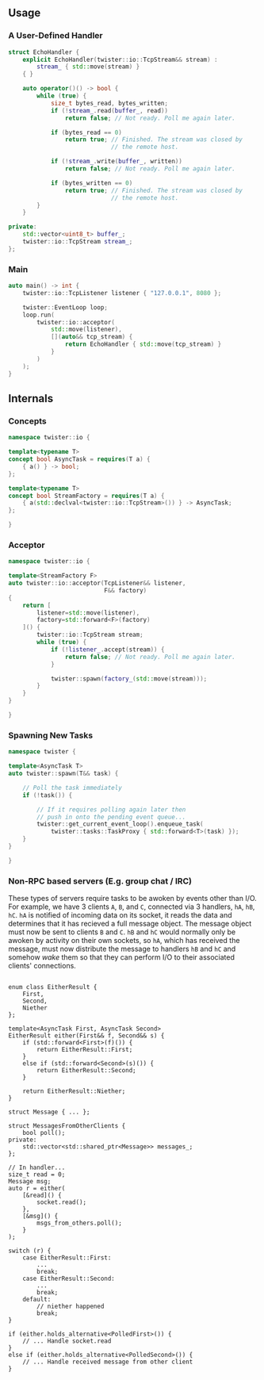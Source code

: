 Usage
-----

### A User-Defined Handler

```c++
struct EchoHandler {
    explicit EchoHandler(twister::io::TcpStream&& stream) :
        stream_ { std::move(stream) }
    { }

    auto operator()() -> bool {
        while (true) {
            size_t bytes_read, bytes_written;
            if (!stream_.read(buffer_, read))
                return false; // Not ready. Poll me again later.

            if (bytes_read == 0)
                return true; // Finished. The stream was closed by
                             // the remote host.

            if (!stream_.write(buffer_, written))
                return false; // Not ready. Poll me again later.

            if (bytes_written == 0)
                return true; // Finished. The stream was closed by
                             // the remote host.
        }
    }

private:
    std::vector<uint8_t> buffer_;
    twister::io::TcpStream stream_;
};
```

### Main

```c++
auto main() -> int {
    twister::io::TcpListener listener { "127.0.0.1", 8080 };

    twister::EventLoop loop;
    loop.run(
        twister::io::acceptor(
            std::move(listener),
            [](auto&& tcp_stream) {
                return EchoHandler { std::move(tcp_stream) }
            }
        )
    );
}
```

Internals
---------

### Concepts

```c++
namespace twister::io {

template<typename T>
concept bool AsyncTask = requires(T a) {
    { a() } -> bool;
};

template<typename T>
concept bool StreamFactory = requires(T a) {
    { a(std::declval<twister::io::TcpStream>()) } -> AsyncTask;
};

}
```

### Acceptor

```c++
namespace twister::io {

template<StreamFactory F>
auto twister::io::acceptor(TcpListener&& listener,
                           F&& factory) 
{
    return [
        listener=std::move(listener), 
        factory=std::forward<F>(factory)
    ]() {
        twister::io::TcpStream stream;
        while (true) {
            if (!listener_.accept(stream)) {
                return false; // Not ready. Poll me again later.
            }

            twister::spawn(factory_(std::move(stream)));
        }
    }
}

}
```

### Spawning New Tasks

```c++
namespace twister {

template<AsyncTask T>
auto twister::spawn(T&& task) {

    // Poll the task immediately
    if (!task()) {

        // If it requires polling again later then
        // push in onto the pending event queue...
        twister::get_current_event_loop().enqueue_task(
            twister::tasks::TaskProxy { std::forward<T>(task) });
    }
}

}
```

### Non-RPC based servers (E.g. group chat / IRC)

These types of servers require tasks to be awoken by events other than I/O. For example, we have 3 clients `A`, `B`, and `C`, connected via 3 handlers, `hA`, `hB`, `hC`. `hA` is notified of incoming data on its socket, it reads the data and determines that it has recieved a full message object. The message object must now be sent to clients `B` and `C`. `hB` and `hC` would normally only be awoken by activity on their own sockets, so `hA`, which has received the message, must now distribute the message to handlers `hB` and `hC` and somehow *wake* them so that they can perform I/O to their associated clients' connections. 

```

enum class EitherResult {
    First,
    Second,
    Niether
};

template<AsyncTask First, AsyncTask Second>
EitherResult either(First&& f, Second&& s) {
    if (std::forward<First>(f)()) {
        return EitherResult::First;
    }
    else if (std::forward<Second>(s)()) {
        return EitherResult::Second;
    }

    return EitherResult::Niether;
}

struct Message { ... };

struct MessagesFromOtherClients { 
    bool poll(); 
private:
    std::vector<std::shared_ptr<Message>> messages_;
};

// In handler...
size_t read = 0;
Message msg;
auto r = either(
    [&read]() {
        socket.read(); 
    },
    [&msg]() {
        msgs_from_others.poll();
    }
);

switch (r) {
    case EitherResult::First:
        ...
        break;
    case EitherResult::Second:
        ...
        break;
    default:
        // niether happened
        break;
}

if (either.holds_alternative<PolledFirst>()) {
    // ... Handle socket.read
}
else if (either.holds_alternative<PolledSecond>()) {
    // ... Handle received message from other client
}

```
